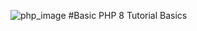 ![php_image](https://user-images.githubusercontent.com/73672879/161801883-ebc4d6bb-716f-41ba-8853-a2157811596b.jpeg)
#Basic PHP 8 Tutorial
Basics
